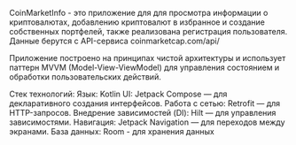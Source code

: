 CoinMarketInfo - это приложение для для просмотра информации о криптовалютах, добавлению криптовалют в избранное и создание собственных портфелей, также реализована регистрация пользователя. Данные берутся с API-сервиса coinmarketcap.com/api/

Приложение построено на принципах чистой архитектуры и использует паттерн MVVM (Model-View-ViewModel) для управления состоянием и обработки пользовательских действий.

Стек технологий: Язык: Kotlin UI: Jetpack Compose — для декларативного создания интерфейсов. Работа с сетью: Retrofit — для HTTP-запросов. Внедрение зависимостей (DI): Hilt — для управления зависимостями. Навигация: Jetpack Navigation — для переходов между экранами. База данных: Room - для хранения данных



